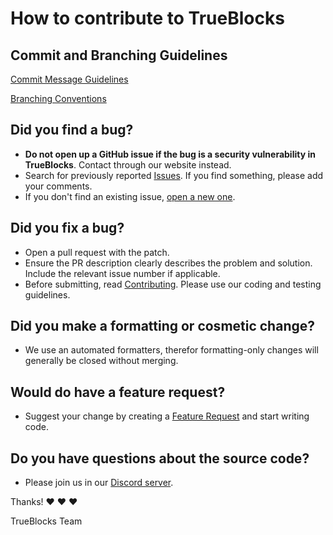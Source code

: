 # How to contribute to TrueBlocks

## Commit and Branching Guidelines

[Commit Message Guidelines](https://gist.github.com/robertpainsi/b632364184e70900af4ab688decf6f53)

[Branching Conventions](https://github.com/TrueBlocks/trueblocks-core/blob/master/docs/BRANCHING.md)

## Did you find a bug?

- **Do not open up a GitHub issue if the bug is a security vulnerability in TrueBlocks**. Contact through our website instead.
- Search for previously reported [Issues](https://github.com/TrueBlocks/trueblocks-core/issues). If you find something, please add your comments.
- If you don't find an existing issue, [open a new one](https://github.com/TrueBlocks/trueblocks-core/issues/new).

## Did you fix a bug?

- Open a pull request with the patch.
- Ensure the PR description clearly describes the problem and solution. Include the relevant issue number if applicable.
- Before submitting, read [Contributing](http://github.com/TrueBlocks/trueblocks-core/CONTRIBUTING.md). Please use our coding and testing guidelines.

## Did you make a formatting or cosmetic change?

- We use an automated formatters, therefor formatting-only changes will generally be closed without merging.

## Would do have a feature request?

- Suggest your change by creating a [Feature Request](https://github.com/TrueBlocks/trueblocks-core/issues/new) and start writing code.

## Do you have questions about the source code?

- Please join us in our [Discord server](https://discord.gg/zGh6PdN).

Thanks! :heart: :heart: :heart:

TrueBlocks Team

